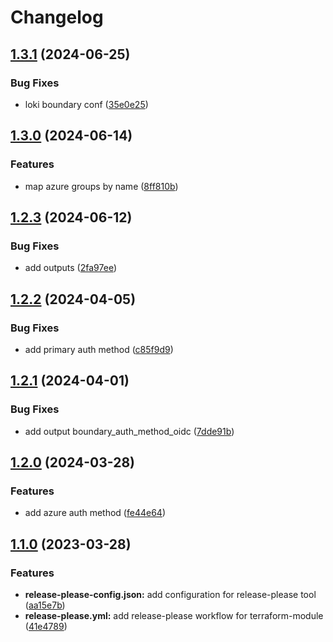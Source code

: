 # Changelog

## [1.3.1](https://github.com/releaseband/terraform-boundary-config/compare/v1.3.0...v1.3.1) (2024-06-25)


### Bug Fixes

* loki boundary conf ([35e0e25](https://github.com/releaseband/terraform-boundary-config/commit/35e0e250fec1fe04ab0db381f00a487e928b0c6f))

## [1.3.0](https://github.com/releaseband/terraform-boundary-config/compare/v1.2.3...v1.3.0) (2024-06-14)


### Features

* map azure groups by name ([8ff810b](https://github.com/releaseband/terraform-boundary-config/commit/8ff810b9d4a3c13125bd7fcca87fed3bd525da2b))

## [1.2.3](https://github.com/releaseband/terraform-boundary-config/compare/v1.2.2...v1.2.3) (2024-06-12)


### Bug Fixes

* add outputs ([2fa97ee](https://github.com/releaseband/terraform-boundary-config/commit/2fa97ee8be2a2193d01e12130281e2374b9fd042))

## [1.2.2](https://github.com/releaseband/terraform-boundary-config/compare/v1.2.1...v1.2.2) (2024-04-05)


### Bug Fixes

* add primary auth method ([c85f9d9](https://github.com/releaseband/terraform-boundary-config/commit/c85f9d9cb22e389acdd497560f9a808c1a2402ba))

## [1.2.1](https://github.com/releaseband/terraform-boundary-config/compare/v1.2.0...v1.2.1) (2024-04-01)


### Bug Fixes

* add output boundary_auth_method_oidc ([7dde91b](https://github.com/releaseband/terraform-boundary-config/commit/7dde91bdcc22c18d85ba0ab4cb3381f02bb56585))

## [1.2.0](https://github.com/releaseband/terraform-boundary-config/compare/v1.1.0...v1.2.0) (2024-03-28)


### Features

* add azure auth method ([fe44e64](https://github.com/releaseband/terraform-boundary-config/commit/fe44e640c23ab5042de08df038cb734a3977eb06))

## [1.1.0](https://github.com/releaseband/terraform-boundary-config/compare/v1.0.1...v1.1.0) (2023-03-28)


### Features

* **release-please-config.json:** add configuration for release-please tool ([aa15e7b](https://github.com/releaseband/terraform-boundary-config/commit/aa15e7b00ce2f1695ee2d7b47d9d173259eed458))
* **release-please.yml:** add release-please workflow for terraform-module ([41e4789](https://github.com/releaseband/terraform-boundary-config/commit/41e47899e9814b8de24501f71bc7f47879790733))
